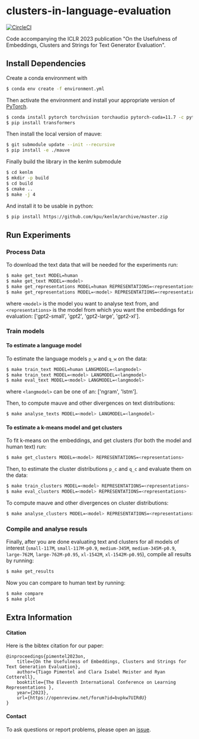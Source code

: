 # clusters-in-language-evaluation

[![CircleCI](https://dl.circleci.com/status-badge/img/gh/rycolab/clusters-in-language-evaluation/tree/main.svg?style=svg&circle-token=555ae1e5333644c90e3364a2959808171ff39d0d)](https://dl.circleci.com/status-badge/redirect/gh/rycolab/clusters-in-language-evaluation/tree/main)

Code accompanying the ICLR 2023 publication "On the Usefulness of Embeddings, Clusters and Strings for Text Generator Evaluation".

## Install Dependencies

Create a conda environment with
```bash
$ conda env create -f environment.yml
```
Then activate the environment and install your appropriate version of [PyTorch](https://pytorch.org/get-started/locally/).
```bash
$ conda install pytorch torchvision torchaudio pytorch-cuda=11.7 -c pytorch -c nvidia
$ pip install transformers
```

Then install the local version of mauve:
```bash
$ git submodule update --init --recursive
$ pip install -e ./mauve
```

Finally build the library in the kenlm submodule
```bash
$ cd kenlm
$ mkdir -p build
$ cd build
$ cmake ..
$ make -j 4
```
And install it to be usable in python:
```bash
$ pip install https://github.com/kpu/kenlm/archive/master.zip
```

## Run Experiments

### Process Data

To download the text data that will be needed for the experiments run:
```bash
$ make get_text MODEL=human
$ make get_text MODEL=<model>
$ make get_representations MODEL=human REPRESENTATIONS=<representations>
$ make get_representations MODEL=<model> REPRESENTATIONS=<representations>
```
where `<model>` is the model you want to analyse text from, and `<representations>` is the model from which you want the embeddings for evaluation: ['gpt2-small', 'gpt2', 'gpt2-large', 'gpt2-xl'].


### Train models


#### To estimate a language model

To estimate the language models `p_w` and `q_w` on the data:
```bash
$ make train_text MODEL=human LANGMODEL=<langmodel>
$ make train_text MODEL=<model> LANGMODEL=<langmodel>
$ make eval_text MODEL=<model> LANGMODEL=<langmodel>
```
where `<langmodel>` can be one of an: ['ngram', 'lstm'].

Then, to compute mauve and other divergences on text distributions:
```bash
$ make analyse_texts MODEL=<model> LANGMODEL=<langmodel>
```

#### To estimate a k-means model and get clusters

To fit k-means on the embeddings, and get clusters (for both the model and human text) run:
```bash
$ make get_clusters MODEL=<model> REPRESENTATIONS=<representations>
```

Then, to estimate the cluster distributions `p_c` and `q_c` and evaluate them on the data:
```bash
$ make train_clusters MODEL=<model> REPRESENTATIONS=<representations>
$ make eval_clusters MODEL=<model> REPRESENTATIONS=<representations>
```

To compute mauve and other divergences on cluster distributions:
```bash
$ make analyse_clusters MODEL=<model> REPRESENTATIONS=<representations>
```

### Compile and analyse resuls

Finally, after you are done evaluating text and clusters for all models of interest (`small-117M`, `small-117M-p0.9`, `medium-345M`, `medium-345M-p0.9`, `large-762M`, `large-762M-p0.95`, `xl-1542M`, `xl-1542M-p0.95`), compile all results by running:
```bash
$ make get_results
```

Now you can compare to human text by running:
````bash
$ make compare
$ make plot
````

## Extra Information

#### Citation

Here is the bibtex citation for our paper:
```
@inproceedings{pimentel2023on,
	title={On the Usefulness of Embeddings, Clusters and Strings for Text Generation Evaluation},
	author={Tiago Pimentel and Clara Isabel Meister and Ryan Cotterell},
	booktitle={The Eleventh International Conference on Learning Representations },
	year={2023},
	url={https://openreview.net/forum?id=bvpkw7UIRdU}
}
```

#### Contact

To ask questions or report problems, please open an [issue](https://github.com/rycolab/clusters-in-language-evaluation/issues).
